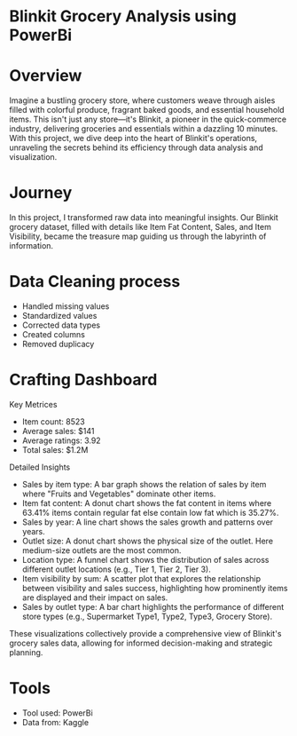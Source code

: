 # Blinkit Grocery Analysis using PowerBi
# Overview
Imagine a bustling grocery store, where customers weave through aisles filled with colorful produce, fragrant baked goods, and essential household items. This isn't just any store—it's Blinkit, a pioneer in the quick-commerce industry, delivering groceries and essentials within a dazzling 10 minutes. With this project, we dive deep into the heart of Blinkit's operations, unraveling the secrets behind its efficiency through data analysis and visualization.

# Journey
In this project, I transformed raw data into meaningful insights. Our Blinkit grocery dataset, filled with details like Item Fat Content, Sales, and Item Visibility, became the treasure map guiding us through the labyrinth of information.

# Data Cleaning process
* Handled missing values
* Standardized values
* Corrected data types
* Created columns
* Removed duplicacy
  
# Crafting Dashboard
Key Metrices
* Item count: 8523
* Average sales: $141
* Average ratings: 3.92
* Total sales: $1.2M
  
Detailed Insights
* Sales by item type: A bar graph shows the relation of sales by item where "Fruits and Vegetables" dominate other items.
* Item fat content: A donut chart shows the fat content in items where 63.41% items contain regular fat else contain low fat which is 35.27%.
* Sales by year: A line chart shows the sales growth and patterns over years.
* Outlet size: A donut chart shows the physical size of the outlet. Here medium-size outlets are the most common. 
* Location type: A funnel chart shows the distribution of sales across different outlet locations (e.g., Tier 1, Tier 2, Tier 3).
* Item visibility by sum: A scatter plot that explores the relationship between visibility and sales success, highlighting how prominently items are displayed and their impact on sales.
* Sales by outlet type: A bar chart highlights the performance of different store types (e.g., Supermarket Type1, Type2, Type3, Grocery Store).

These visualizations collectively provide a comprehensive view of Blinkit's grocery sales data, allowing for informed decision-making and strategic planning.

# Tools
* Tool used: PowerBi
* Data from: Kaggle

